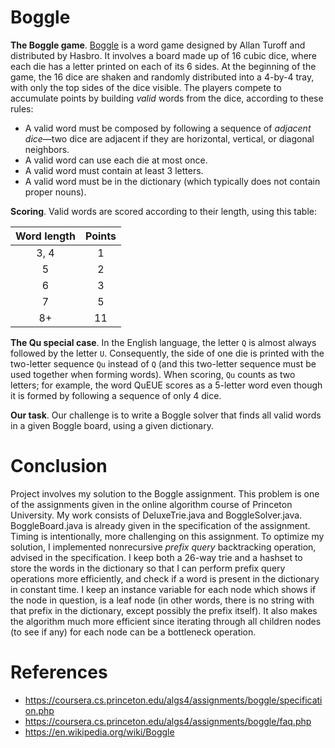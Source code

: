 # Boggle 
<b>The Boggle game</b>. [Boggle](https://en.wikipedia.org/wiki/Boggle) is a word game designed by Allan Turoff and distributed by Hasbro. It involves a board made up of 16 cubic dice, where each die has a letter printed on each of its 6 sides. At the beginning of the game, the 16 dice are shaken and randomly distributed into a 4-by-4 tray, with only the top sides of the dice visible. The players compete to accumulate points by building <em>valid</em> words from the dice, according to these rules:

* A valid word must be composed by following a sequence of <em>adjacent dice</em>—two dice are adjacent if they are horizontal, vertical, or diagonal neighbors.
* A valid word can use each die at most once.
* A valid word must contain at least 3 letters.
* A valid word must be in the dictionary (which typically does not contain proper nouns).

<b>Scoring</b>. Valid words are scored according to their length, using this table:

|    Word length   | Points    |
| :-------------: |:-------------:| 
|    3, 4     | 1       |
|     5    | 2  |
|     6      | 3     |
|     7    | 5     |
|     8+    | 11      | 

<b>The Qu special case</b>. In the English language, the letter <code>Q</code> is almost always followed by the letter <code>U</code>. Consequently, the side of one die is printed with the two-letter sequence <code>Qu</code> instead of <code>Q</code> (and this two-letter sequence must be used together when forming words). When scoring, <code>Qu</code> counts as two letters; for example, the word QuEUE scores as a 5-letter word even though it is formed by following a sequence of only 4 dice.

<b>Our task</b>. Our challenge is to write a Boggle solver that finds all valid words in a given Boggle board, using a given dictionary.

# Conclusion
Project involves my solution to the Boggle assignment. This problem is one of the assignments given in the online algorithm course of Princeton University. My work consists of DeluxeTrie.java and BoggleSolver.java. BoggleBoard.java is already given in the specification of the assignment. Timing is intentionally, more challenging on this assignment. To optimize my solution, I implemented nonrecursive <em>prefix query</em> backtracking operation, advised in the specification. I keep both a 26-way trie and a hashset to store the words in the dictionary so that I can perform prefix query operations more efficiently, and check if a word is present in the dictionary in constant time. I keep an instance variable for each node which shows if the node in question, is a leaf node (in other words, there is no string with that prefix in the dictionary, except possibly the prefix itself). It also makes the algorithm much more efficient since iterating through all children nodes (to see if any) for each node can be a bottleneck operation.


# References
* https://coursera.cs.princeton.edu/algs4/assignments/boggle/specification.php
* https://coursera.cs.princeton.edu/algs4/assignments/boggle/faq.php
* https://en.wikipedia.org/wiki/Boggle
